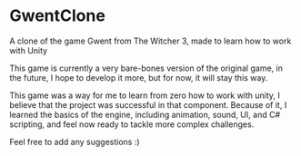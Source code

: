 # GwentClone
A clone of the game Gwent from The Witcher 3, made to learn how to work with Unity

This game is currently a very bare-bones version of the original game, in the future, I hope to develop it more, but for now, it will stay this way.

This game was a way for me to learn from zero how to work with unity, I believe that the project was successful in that component. Because of it, I learned the basics of the engine, including animation, sound, UI, and C# scripting, and feel now ready to tackle more complex challenges.

Feel free to add any suggestions :)
